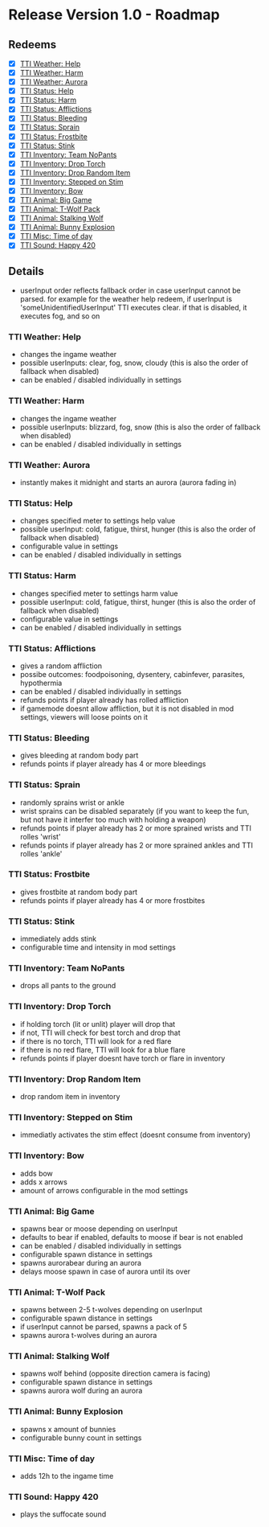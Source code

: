 # Release Version 1.0 - Roadmap

## Redeems

- [x] [TTI Weather: Help](#tti-weather-help)
- [x] [TTI Weather: Harm](#tti-weather-harm) 
- [x] [TTI Weather: Aurora](#tti-weather-aurora) 
- [x] [TTI Status: Help](#tti-status-help) 
- [x] [TTI Status: Harm](#tti-status-harm)
- [x] [TTI Status: Afflictions](#tti-status-afflictions)
- [x] [TTI Status: Bleeding](#tti-status-bleeding)
- [x] [TTI Status: Sprain](#tti-status-sprain)
- [x] [TTI Status: Frostbite](#tti-status-frostbite)
- [x] [TTI Status: Stink](#tti-status-stink)
- [x] [TTI Inventory: Team NoPants](#tti-inventory-team-nopants)
- [x] [TTI Inventory: Drop Torch](#tti-inventory-drop-torch) 
- [x] [TTI Inventory: Drop Random Item](#tti-inventory-drop-random-item)
- [x] [TTI Inventory: Stepped on Stim](#tti-inventory-stepped-on-stim)
- [x] [TTI Inventory: Bow](#tti-inventory-bow)
- [x] [TTI Animal: Big Game](#tti-animal-big-game) 
- [x] [TTI Animal: T-Wolf Pack](#tti-animal-t-wolf-pack)
- [x] [TTI Animal: Stalking Wolf](#tti-animal-stalking-wolf)
- [x] [TTI Animal: Bunny Explosion](#tti-animal-bunny-explosion)
- [x] [TTI Misc: Time of day](#tti-misc-time-of-day)
- [x] [TTI Sound: Happy 420](#tti-sound-happy-420)

## Details

- userInput order reflects fallback order in case userInput cannot be parsed. for example for the weather help redeem, if userInput is 'someUnidentifiedUserInput' TTI executes clear. if that is disabled, it executes fog, and so on

### TTI Weather: Help
- changes the ingame weather
- possible userInputs: clear, fog, snow, cloudy (this is also the order of fallback when disabled)
- can be enabled / disabled individually in settings

### TTI Weather: Harm 
- changes the ingame weather
- possible userInputs: blizzard, fog, snow (this is also the order of fallback when disabled)
- can be enabled / disabled individually in settings

### TTI Weather: Aurora
- instantly makes it midnight and starts an aurora (aurora fading in)

### TTI Status: Help 
- changes specified meter to settings help value
- possible userInput: cold, fatigue, thirst, hunger (this is also the order of fallback when disabled)
- configurable value in settings
- can be enabled / disabled individually in settings

### TTI Status: Harm
- changes specified meter to settings harm value
- possible userInput: cold, fatigue, thirst, hunger (this is also the order of fallback when disabled)
- configurable value in settings
- can be enabled / disabled individually in settings

### TTI Status: Afflictions
- gives a random affliction
- possibe outcomes: foodpoisoning, dysentery, cabinfever, parasites, hypothermia
- can be enabled / disabled individually in settings
- refunds points if player already has rolled affliction
- if gamemode doesnt allow affliction, but it is not disabled in mod settings, viewers will loose points on it

### TTI Status: Bleeding
- gives bleeding at random body part
- refunds points if player already has 4 or more bleedings

### TTI Status: Sprain
- randomly sprains wrist or ankle
- wrist sprains can be disabled separately (if you want to keep the fun, but not have it interfer too much with holding a weapon)
- refunds points if player already has 2 or more sprained wrists and TTI rolles 'wrist'
- refunds points if player already has 2 or more sprained ankles and TTI rolles 'ankle'

### TTI Status: Frostbite
- gives frostbite at random body part
- refunds points if player already has 4 or more frostbites

### TTI Status: Stink
- immediately adds stink 
- configurable time and intensity in mod settings

### TTI Inventory: Team NoPants
- drops all pants to the ground

### TTI Inventory: Drop Torch
- if holding torch (lit or unlit) player will drop that
- if not, TTI will check for best torch and drop that
- if there is no torch, TTI will look for a red flare
- if there is no red flare, TTI will look for a blue flare
- refunds points if player doesnt have torch or flare in inventory

### TTI Inventory: Drop Random Item
- drop random item in inventory

### TTI Inventory: Stepped on Stim
- immediatly activates the stim effect (doesnt consume from inventory)

### TTI Inventory: Bow
- adds bow
- adds x arrows
- amount of arrows configurable in the mod settings

### TTI Animal: Big Game
- spawns bear or moose depending on userInput
- defaults to bear if enabled, defaults to moose if bear is not enabled
- can be enabled / disabled individually in settings
- configurable spawn distance in settings
- spawns aurorabear during an aurora
- delays moose spawn in case of aurora until its over

### TTI Animal: T-Wolf Pack
- spawns between 2-5 t-wolves depending on userInput
- configurable spawn distance in settings
- if userInput cannot be parsed, spawns a pack of 5
- spawns aurora t-wolves during an aurora

### TTI Animal: Stalking Wolf
- spawns wolf behind (opposite direction camera is facing)
- configurable spawn distance in settings
- spawns aurora wolf during an aurora

### TTI Animal: Bunny Explosion
- spawns x amount of bunnies
- configurable bunny count in settings

### TTI Misc: Time of day
- adds 12h to the ingame time

### TTI Sound: Happy 420
- plays the suffocate sound